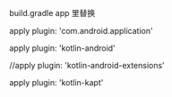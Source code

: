build.gradle app 里替换

apply plugin: 'com.android.application'

apply plugin: 'kotlin-android'

//apply plugin: 'kotlin-android-extensions'

apply plugin: 'kotlin-kapt'